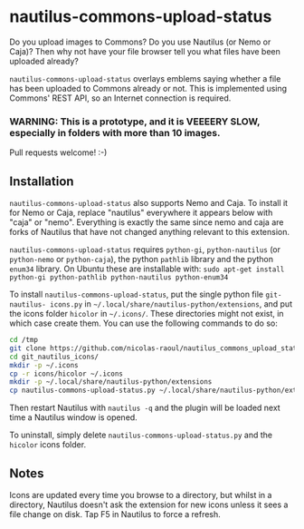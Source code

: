 # nautilus-commons-upload-status

Do you upload images to Commons? Do you use Nautilus (or Nemo or Caja)?
Then why not have your file browser tell you what files have been uploaded already?

`nautilus-commons-upload-status` overlays emblems saying whether a file
has been uploaded to Commons already or not.
This is implemented using Commons' REST API, so an Internet connection is required.

### WARNING: This is a prototype, and it is VEEEERY SLOW, especially in folders with more than 10 images.

Pull requests welcome! :-)

## Installation

`nautilus-commons-upload-status` also supports Nemo and Caja. To install it for Nemo or Caja,
replace "nautilus" everywhere it appears below with "caja" or "nemo". Everything is
exactly the same since nemo and caja are forks of Nautilus that have not changed
anything relevant to this extension.

`nautilus-commons-upload-status` requires `python-gi`, `python-nautilus` (or `python-nemo` or
`python-caja`), the python `pathlib` library and the python `enum34` library. On Ubuntu
these are installable with: `sudo apt-get install python-gi python-pathlib
python-nautilus python-enum34`

To install `nautilus-commons-upload-status`, put the single python file `git-nautilus-
icons.py` in `~/.local/share/nautilus-python/extensions`, and put the icons
folder `hicolor` in `~/.icons/`. These directories might not exist, in which
case create them. You can use the following commands to do so:

```bash
cd /tmp
git clone https://github.com/nicolas-raoul/nautilus_commons_upload_status
cd git_nautilus_icons/
mkdir -p ~/.icons
cp -r icons/hicolor ~/.icons
mkdir -p ~/.local/share/nautilus-python/extensions
cp nautilus-commons-upload-status.py ~/.local/share/nautilus-python/extensions
```

Then restart Nautilus with `nautilus -q` and the plugin will be loaded next time
a Nautilus window is opened.

To uninstall, simply delete `nautilus-commons-upload-status.py` and the `hicolor` icons
folder.

## Notes

Icons are updated every time you browse to a directory, but whilst in a
directory, Nautilus doesn't ask the extension for new icons unless it sees a
file change on disk. Tap F5 in Nautilus to force a refresh.

